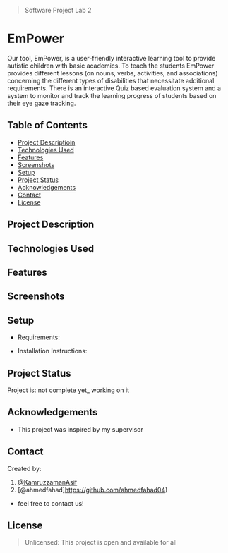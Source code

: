 > Software Project Lab 2

# EmPower
Our tool, EmPower, is a user-friendly interactive learning tool to
provide autistic children with basic academics. To teach the students 
EmPower provides different lessons (on nouns, verbs, activities, and 
associations) concerning the different types of disabilities that 
necessitate additional requirements. There is an interactive Quiz 
based evaluation system and a system to monitor and track the learning
progress of students based on their eye gaze tracking.



## Table of Contents
* [Project Descriptioin](#project-description)
* [Technologies Used](#technologies-used)
* [Features](#features)
* [Screenshots](#screenshots)
* [Setup](#setup)
* [Project Status](#project-status)
* [Acknowledgements](#acknowledgements)
* [Contact](#contact)
* [License](#license)


## Project Description




## Technologies Used


## Features


## Screenshots

## Setup

- Requirements: 

- Installation Instructions: 
    


## Project Status
Project is: not complete yet_ working on it


## Acknowledgements
- This project was inspired by my supervisor

## Contact
Created by:
  1. [@KamruzzamanAsif](https://github.com/KamruzzamanAsif) 
  2. [@ahmedfahad]https://github.com/ahmedfahad04) 
- feel free to contact us!


## License
> Unlicensed: This project is open and available for all

